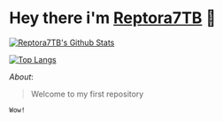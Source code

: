 # Hey there i'm [Reptora7TB](https://github.com/Reptora7TB) 👋

[![Reptora7TB's Github Stats](https://github-readme-stats.vercel.app/api?username=Reptora7TB&count_private=true&show_icons=true&hide=stars&hide_border=true&include_all_commits=true&theme=onedark)](https://github.com/anuraghazra/github-readme-stats)

[![Top Langs](https://github-readme-stats.vercel.app/api/top-langs/?username=anuraghazra&langs_count=10&theme=onedark)](https://github.com/anuraghazra/github-readme-stats)

*About*:

> Welcome to my first repository

```
Wow!
```
